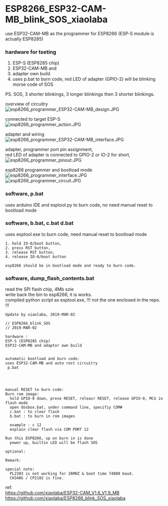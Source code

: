 # ESP8266_ESP32-CAM-MB_blink_SOS_xiaolaba  
use ESP32-CAM-MB as the programmer for ESP8266 (ESP-S module is actually ESP8285)  

### hardware for tseting   
1. ESP-S (ESP8285 chip)    
2. ESP32-CAM-MB and  
3. adapter own build
4. uses p.bat to burn code, red LED of adapter (GPIO-2) will be blinking morse code of SOS

PS. SOS, 3 shorter blinkings, 3 longer blinkings then 3 shorter blinkings.  

overview of circuitry  
![esp8266_programmer_ESP32-CAM-MB_design.JPG](esp8266_programmer_ESP32-CAM-MB_design.JPG)  

connected to target ESP-S  
![esp8266_programmer_action.JPG](esp8266_programmer_action.JPG)  

adapter and wiring  
![esp8266_programmer_ESP32-CAM-MB_interface.JPG](esp8266_programmer_ESP32-CAM-MB_interface.JPG)  

adapter, programmer port pin assignment,  
red LED of adapter is connected to GPIO-2 or IO-2 for short,  
![esp8266_programmer_pinout.JPG](esp8266_programmer_pinout.JPG)

esp8266 programmer and bootload mode  
![esp8266_programmer_interface.JPG](esp8266_programmer_interface.JPG)  
![esp8266_programmer_circuit.JPG](esp8266_programmer_circuit.JPG)  


### software, p.bat
uses arduino IDE and esptool.py to burn code, no need manual reset to bootload mode

### software, b.bat, c.bat d.bat
uses esptool.exe to burn code, need manual reset to bootload mode  
```
1. hold IO-0/boot button,  
2. press RST button,  
3. release RST button,  
4. release IO-0/boot button

esp8266 should be in bootload mode and ready to burn code.  
```

### software, dump_flash_contents.bat
read the SPI flash chip, 4Mb szie   
write back the bin to esp8266, it is works.  
compiled python script as esptool.exe, !!! not the one enclosed in the repo. !!! 


```
Update by xiaolaba, 2019-MAR-02

// ESP8266_blink_SOS
// 2019-MAR-02

hardware : 
ESP-S (ESP8285 chip)
ESP32-CAM-MB and adaptor own build           


automatic bootload and burn code:
uses ESP32-CAM-MB and auto rest circuitry
 p.bat




manual RESET to burn code:
Burn rom image:
  hold GPIO-0 down, prese RESET, releasr RESET, release GPIO-0, MCU in flash mode
  open dosbox.bat, under command line, specifiy COM#
  c.bat : to clear flash
  b.bat : to burn in rom images
  
  example : c 12
  explain clear flash via COM PORT 12

Run this ESP8266, up on burn in is done
  power up, builtin LED will be flash SOS

optional:

Remark:

special note:
  PL2303 is not working for 26MHZ & boot time 74880 baud.
  CH340G / CP2102 is fine.
```



ref:  
https://github.com/xiaolaba/ESP32-CAM_V1.6_V1.9_MB  
https://github.com/xiaolaba/ESP8266_blink_SOS_xiaolaba  

